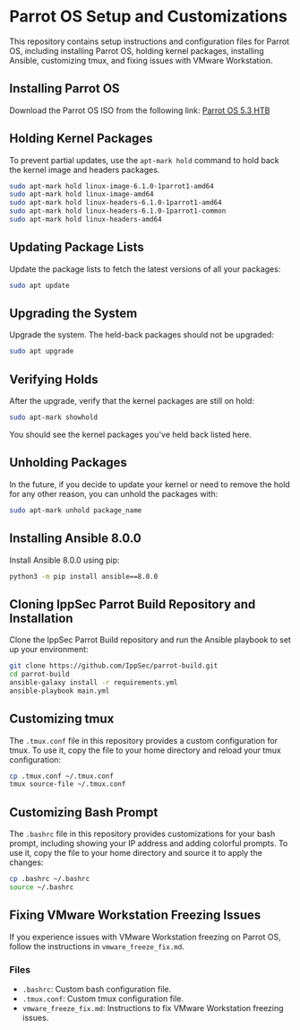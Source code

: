 # Parrot OS Setup and Customizations

This repository contains setup instructions and configuration files for Parrot OS, including installing Parrot OS, holding kernel packages, installing Ansible, customizing tmux, and fixing issues with VMware Workstation.

## Installing Parrot OS

Download the Parrot OS ISO from the following link:
[Parrot OS 5.3 HTB](https://deb.parrot.sh/parrot/iso/5.3/Parrot-htb-5.3_amd64.iso)

## Holding Kernel Packages

To prevent partial updates, use the `apt-mark hold` command to hold back the kernel image and headers packages.

```sh
sudo apt-mark hold linux-image-6.1.0-1parrot1-amd64
sudo apt-mark hold linux-image-amd64
sudo apt-mark hold linux-headers-6.1.0-1parrot1-amd64
sudo apt-mark hold linux-headers-6.1.0-1parrot1-common
sudo apt-mark hold linux-headers-amd64
```

## Updating Package Lists
Update the package lists to fetch the latest versions of all your packages:
```sh
sudo apt update
```

## Upgrading the System
Upgrade the system. The held-back packages should not be upgraded:
```sh
sudo apt upgrade
```

## Verifying Holds
After the upgrade, verify that the kernel packages are still on hold:
```sh
sudo apt-mark showhold
```
You should see the kernel packages you've held back listed here.

## Unholding Packages
In the future, if you decide to update your kernel or need to remove the hold for any other reason, you can unhold the packages with:
```sh
sudo apt-mark unhold package_name
```

## Installing Ansible 8.0.0
Install Ansible 8.0.0 using pip:
```sh
python3 -m pip install ansible==8.0.0
```

## Cloning IppSec Parrot Build Repository and Installation
Clone the IppSec Parrot Build repository and run the Ansible playbook to set up your environment:
```sh
git clone https://github.com/IppSec/parrot-build.git
cd parrot-build
ansible-galaxy install -r requirements.yml
ansible-playbook main.yml
```

## Customizing tmux
The `.tmux.conf` file in this repository provides a custom configuration for tmux. To use it, copy the file to your home directory and reload your tmux configuration:
```sh
cp .tmux.conf ~/.tmux.conf
tmux source-file ~/.tmux.conf
```

## Customizing Bash Prompt
The `.bashrc` file in this repository provides customizations for your bash prompt, including showing your IP address and adding colorful prompts. To use it, copy the file to your home directory and source it to apply the changes:
```sh
cp .bashrc ~/.bashrc
source ~/.bashrc
```

## Fixing VMware Workstation Freezing Issues
If you experience issues with VMware Workstation freezing on Parrot OS, follow the instructions in `vmware_freeze_fix.md`.


### Files
* `.bashrc`: Custom bash configuration file.
* `.tmux.conf`: Custom tmux configuration file.
* `vmware_freeze_fix.md`: Instructions to fix VMware Workstation freezing issues.


